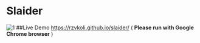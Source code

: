 # Slaider
![1](https://user-images.githubusercontent.com/100797809/171513320-28389c6a-cba6-4e16-b5d8-04862b0d7b44.png)
##Live Demo
https://rzvkoli.github.io/slaider/ ( **Please run with Google Chrome browser** )
